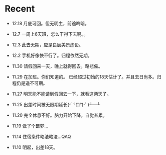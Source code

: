 Recent
======

- 12.18 月底可回。但无明主，前途晦暗。

- 12.7 一周上6天班，怎么干得下去啊。。

- 12.3 此去无期，应是良辰美景虚设。

- 12.2 手机好像快不行了。归程依然无期。

- 11.30 请假回来一天，晚上就得回去。略悲催。

- 11.29 在加班。你们知道的。
已经超过初始的18天估计了。并且去日尚多。归程仍是遥不可期。

- 11.27 明天能不能请到假回去一下，就看这两天了。

- 11.25 出差时间被无限期延长(╯°口°)╯(┴—┴

- 11.20 完全休息不好。脑力开始下降。自觉甚累。

- 11.19 做了个噩梦...

- 11.14 住宿条件略渣略渣...QAQ

- 11.10 明起，出差18天。
